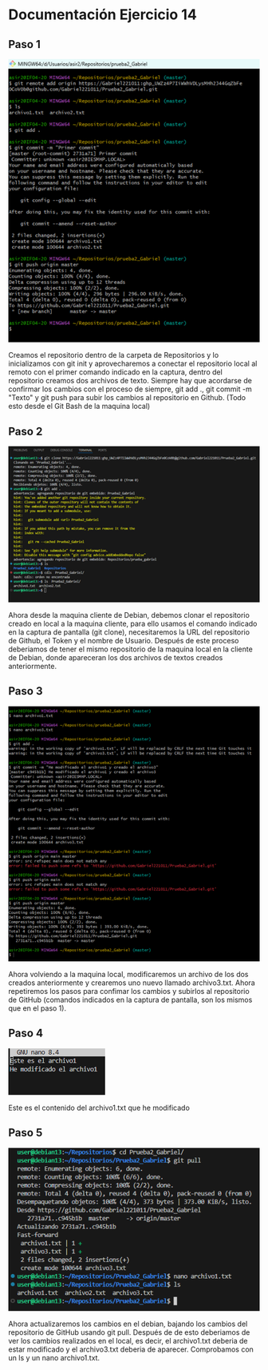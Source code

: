 # Documentación Ejercicio 14

## Paso 1
![Captura1](/imagen1.png)

Creamos el repositorio dentro de la carpeta de Repositorios y lo inicializamos con git init y aprovecharemos a conectar el repositorio local al remoto con el primer comando indicado en la captura, dentro del repositorio creamos dos archivos de texto. Siempre hay que acordarse de confirmar los cambios con el proceso de siempre, git add ., git commit -m "Texto" y git push para subir los cambios al repositorio en Github. (Todo esto desde el Git Bash de la maquina local)

## Paso 2 
![Captura2](/imagen2.png)

Ahora desde la maquina cliente de Debian, debemos clonar el repositorio creado en local a la maquina cliente, para ello usamos el comando indicado en la captura de pantalla (git clone), necesitaremos la URL del repositorio de Github, el Token y el nombre de Usuario. Después de este proceso deberiamos de tener el mismo repositorio de la maquina local en la cliente de Debian, donde apareceran los dos archivos de textos creados anteriormente.

## Paso 3
![Captura3](/imagen3.png)

Ahora volviendo a la maquina local, modificaremos un archivo de los dos creados anteriormente y crearemos uno nuevo llamado archivo3.txt. Ahora repetiremos los pasos para confimar los cambios y subirlos al repositorio de GitHub (comandos indicados en la captura de pantalla, son los mismos que en el paso 1).

## Paso 4
![Captura4](/imagen4.png)

Este es el contenido del archivo1.txt que he modificado

## Paso 5
![Captura5](/imagen5.png)

Ahora actualizaremos los cambios en el debian, bajando los cambios del repositorio de GitHub usando git pull. Después de de esto deberiamos de ver los cambios realizados en el local, es decir, el archivo1.txt deberia de estar modificado y el archivo3.txt deberia de aparecer. Comprobamos con un ls y un nano archivo1.txt.